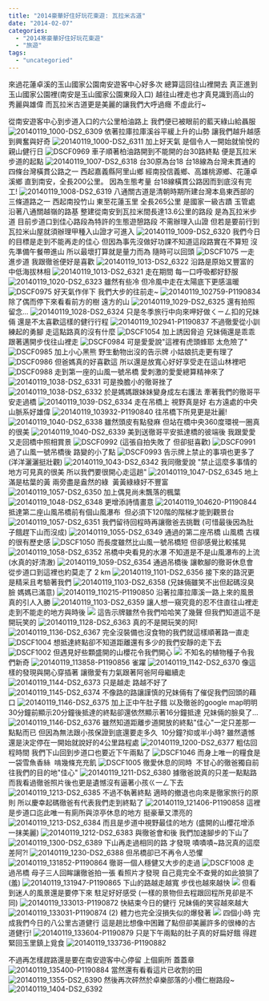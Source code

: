 ```yaml
---
title: "2014豪華好住好玩花東遊: 瓦拉米古道"
date: "2014-02-07"
categories: 
  - "2014寒豪華好住好玩花東遊"
  - "旅遊"
tags: 
  - "uncategoried"
---
```


來過花蓮卓溪的玉山國家公園南安遊客中心好多次 總算這回往山裡開去 真正進到玉山國家公園裡(南安是玉山國家公園東段入口) 越往山裡走也才真見識到高山的秀麗與雄偉 而瓦拉米古道更是美麗的讓我們大呼過癮 不虛此行~

從南安遊客中心到步道入口的六公里柏油路上 我們便已被眼前的藍天綠山給聶服 ![20140119_1000-DS2_6309](images/12111549424_8e29791c76.jpg) 依著拉庫拉庫溪谷平緩上升的山勢 讓我們越升越感到興奮與好奇 ![20140119_1000-DS2_6311](images/12111161685_bc0062bc1f.jpg) 加上好天氣 是個令人一開始就愉悅的親山健行日 ![DSCF0969](images/12111160785_69e42ff8f5.jpg) 車子順著柏油路開到不能開的台30路終點 便是瓦拉米步道的起點 ![20140119_1007-DS2_6318](images/12111816996_84572c5b11.jpg) 台30原為台18 台18線為台灣未貫通的四條台灣橫貫公路之一 西起嘉義縣阿里山鄉 經南投信義鄉、高雄桃源鄉、花蓮卓溪鄉 直到南安，全長200公里。 因為生態考量 台18線橫貫公路因而到底沒有完工! ![20140119_1008-DS2_6319](images/12111457243_7e3da1c6c4.jpg) 八通關古道是清朝時期所建台灣本島東西部的三條道路之一 西起南投竹山 東至花蓮玉里 全長265公里 是國家一級古蹟 玉管處沿著八通關越嶺的路基 整建從南安到瓦拉米間長達13.6公里的路段 是為瓦拉米步道 目前步道口到佳心路段為特許的生態遊憩路段 不需辦理入山證 但若是要前行到瓦拉米山屋就須辦理甲種入山證才可進入 ![20140119_1009-DS2_6320](images/12111156825_5b9f8794dd.jpg) 我們今日的目標是走到不能再走的佳心 但因為事先沒做好功課不知道這段路實在不算短 沒先準備午餐帶進山 所以最壞打算就是量力而為 隨時可以回頭 ![DSCF1075](images/12111816026_eb03b9a9e7.jpg) 一走進步道 我跟徹爸便好是喜歡 ![20140119_1013-DS2_6322](images/12111814506_e8436c7832.jpg) 沿路是原始又豐富的中低海拔林相 ![20140119_1013-DS2_6321](images/12111155535_83c50141ea.jpg) 走在期間 每一口呼吸都好舒服 ![20140119_1020-DS2_6323](images/12111150705_633939bac7.jpg) 雖然有些冷 但冷風中走在太陽底下更感溫暖 ![DSCF0975](images/12111813386_47a6d92b24.jpg) 好天氣作伴下 我們大步的往前走~ ![20140119_102759-P1190834](images/12111450913_98ec2e0ca6.jpg) 除了偶而停下來看看前方的樹 遠方的山 ![20140119_1029-DS2_6325](images/12111149045_5c6bd8ab47.jpg) 還有拍照留念... ![20140119_1028-DS2_6324](images/12111809086_4bd568ef84.jpg) 只是冬季旅行中向來呷好做ㄑㄧㄥ扣的兄妹倆 還是不太喜歡這樣的健行行程 ![20140119_102941-P1190837](images/12111534824_8e99ce1178.jpg) 不過徹愛從小訓練起的勇腳 走這點路真的沒有什麼 ![DSCF1054](images/12111811806_19e3ab7e2b.jpg) 加上誘因脅迫 兄妹倆還是乖乖跟著邁開步伐往山裡走 ![DSCF0984](images/12111446223_f63a49f9bf.jpg) 可是愛愛說"這裡有虎頭蜂耶 太危險了" ![DSCF0985](images/12111805056_aafbd530d0.jpg) 加上小心黑熊 野生動物出沒的告示牌 小姑娘抗走更有理了 ![DSCF0986](images/12111531094_aa0f57c26f.jpg) 但爸媽真的好喜歡這 所以還是放寬心好好享受走在這山林裡吧 ![DSCF0988](images/12111530644_9b8109bdcb.jpg) 走到第一座的山風一號吊橋 愛刺激的愛愛總算精神來了 ![20140119_1038-DS2_6331](images/12111143905_8a8584f8ef.jpg) 可是換膽小的徹哥挫了 ![20140119_1038-DS2_6332](images/12111443733_21a489f80a.jpg) 於是媽媽跟妹妹變身成左右護法 牽著我們的徹哥平安走過橋 ![20140119_1039-DS2_6334](images/12111528754_f820845f6e.jpg) 走在吊橋上 視野真是好 右方遠處的中央山脈系好雄偉 ![20140119_103932-P1190840](images/12111141585_485e0a7b3b.jpg) 往吊橋下所見更是壯麗! ![20140119_1040-DS2_6338](images/12111799206_177428535c.jpg) 雖然頭皮有點發麻 但站在橋中央360度環視一圈真的很美 ![20140119_1040-DS2_6339](images/12111439233_51e44b0862.jpg) 美到送徹哥平安抵達橋的彼端後 我跟愛愛又走回橋中照相賞景 ![DSCF0992](images/12111795806_b54f57f208.jpg) (這張自拍失敗了 但卻挺喜歡) ![DSCF0991](images/12111523464_56a8008cdf.jpg) 過了山風一號吊橋後 路變的小了點 ![DSCF0993](images/12111522304_fa09d93c3e.jpg) 告示牌上禁止的事項也更多了 (洋洋灑灑挺壯觀) ![20140119_1043-DS2_6342](images/12111135895_c2a333f296.jpg) 我同徹愛說 "禁止這麼多事情的地方可見真的很美 所以我們要很開心走這趟" ![20140119_1047-DS2_6345](images/12111432793_9c7e6f36ca.jpg) 地上滿是枯葉的黃 兩旁盡是盎然的綠  黃黃綠綠好不豐富 ![20140119_1057-DS2_6350](images/12111129605_3ca0108741.jpg) 加上偶見尚未飄落的楓葉 ![20140119_1048-DS2_6348](images/12111791536_b2c9006323.jpg) 更增添詩情畫意 ![20140119_104620-P1190844](images/12111134935_a161a7c0b4.jpg) 抵達第二座山風吊橋前有個山風瀑布  但必須下120階的階梯才能到觀景台 ![20140119_1057-DS2_6351](images/12111129005_823c2f93d3.jpg) 我們留待回程時再讓徹爸去挑戰 (可惜最後因為肚子餓趕下山而沒成) ![20140119_1055-DS2_6349](images/12111790276_e9faf5dfb4.jpg) 通過的第二座吊橋 山風橋 古樸的很有歷史感 ![DSCF1050](images/12111427903_75bb8789e5.jpg) 而長度雖然比山風一號吊橋短 但卻感覺比較搖晃 ![20140119_1058-DS2_6352](images/12111428633_e80c4cd42f.jpg) 吊橋中央看見的水瀑 不知道是不是山風瀑布的上流 (水真的好清澈) ![20140119_1059-DS2_6354](images/12111427713_afd15fc1f3.jpg) 通過吊橋後 讓軟腳的徹哥休息會 從步道口到這裡也約莫走了 2 km ![20140119_1101-DS2_6356](images/12111786586_6c742e0e10.jpg) 接下來的路況更是精采且考驗著我們 ![20140119_1103-DS2_6358](images/12111125305_0149f02200.jpg) (兄妹倆雖笑不出但起碼沒臭臉 媽媽已滿意) ![20140119_110215-P1190850](images/12111125945_5ca1a8d1d5.jpg) 沿著拉庫拉庫溪一路上來的風景真的引人入勝 ![20140119_1103-DS2_6359](images/12111124915_731a69e12e.jpg) 讓人想一窺究竟的忍不住直往山裡走 走到不能走的地方與時後 ![](images/12111511234_202f4a72a6.jpg) 這告示牌雖然令我們哈哈笑了幾聲 但我們知道這不是開玩笑的 ![20140119_1128-DS2_6363](images/12111782036_54547b86e5.jpg) 真的不是開玩笑的阿! ![20140119_1136-DS2_6367](images/12111118285_4985b74abc.jpg) 完全沒裝備也沒食物的我們就這樣順著路一直走 ![DSCF1004](images/12111120235_e1cfe597e1.jpg) 想抵達終點卻不知道距離還有多少的我們安靜的走下去 ![DSCF1002](images/12111421693_80d63981b9.jpg) 但遇見好些顆盛開的山櫻花令我們開心 ![](images/12111419943_4e73611da6.jpg) 不知名的植物種子令我們新奇 ![20140119_113858-P1190856](images/12111117505_804545d5f8.jpg) 雀躍 ![20140119_1142-DS2_6370](images/12111417663_ff261bb3d6.jpg) 像這樣的發現與開心穿插著 讓徹愛有力氣跟著阿爸阿母繼續走 ![20140119_1144-DS2_6373](images/12111116375_edd1a2b02e.jpg) 只是越走 路越不好了 ![20140119_1145-DS2_6374](images/12111115985_19e8c01293.jpg) 不像路的路讓謹慎的兄妹倆有了催促我們回頭的藉口 ![20140119_1146-DS2_6375](images/12111776256_a3fe843ba2.jpg) 加上正中午肚子餓 以及徹爸的google map明明30分鐘前顯示20分鐘後抵達的終點卻還依然顯示著16分鐘抵達 兄妹倆的臉臭了... ![20140119_1146-DS2_6376](images/12111776006_1e319f447a.jpg) 雖然知道距離步道開放的終點"佳心"一定只差那一點點而已 但因為無法跟小孩保證到底還要走多久  10分鐘?抑或半小時? 雖然遺憾 還是決定停在一開始就說好的4公里路程處 ![20140119_1200-DS2_6377](images/12111415823_647db6660f.jpg) 粗估回程時間 我們下山回到步道口也要近下午兩點了 ![DSCF1046](images/12111414303_7996e2fd24.jpg) 而身上唯一的糧食是一袋雪魚香絲  啃幾條充充飢 ![DSCF1005](images/12111501684_6ffb80fc26.jpg) 徹愛休息的同時  不甘心的徹爸獨自前往我們的目的地"佳心" ![20140119_1211-DS2_6380](images/12111112335_c837f5eb26.jpg) 據徹爸說真的只差一點點路 而我看過徹爸照片後也更是遺憾沒有逼著小孩ㄍ一ㄥ下去 ![20140119_1213-DS2_6385](images/12111497434_826f024b6e.jpg) 不過不執著終點 適時的撤退也向來是徹家旅行的原則 所以慶幸起碼徹爸有代表我們走到終點了 ![20140119_121406-P1190858](images/12111768426_55ea890a04.jpg) 這裡是步道口迄此唯一有廁所與涼亭休息的地方 挺豪華又漂亮的 ![20140119_1213-DS2_6384](images/12111498024_d5b9c2d9ea.jpg) 而且是步道中視野最佳的地方 (盛開的山櫻花增添一抹美麗) ![20140119_1212-DS2_6383](images/12111771336_3d8976c62c.jpg) 與徹爸會和後 我們加速腳步的下山了 ![20140119_1300-DS2_6389](images/12111406003_2bc5692eda.jpg) 下山再走過相同的路 才發現 嘖嘖嘖~路況真的這麼差阿?! ![20140119_1230-DS2_6388](images/12111406773_f5b30eafda.jpg) 但吊橋卻已不再令人恐懼 ![20140119_131852-P1190864](images/12111403003_563b085e88.jpg) 徹哥一個人穩健又大步的走過 ![DSCF1008](images/12111102265_c5998312b5.jpg) 走過吊橋 母子三人回眸讓徹爸拍一張 看照片才發現 自己竟完全不查覺的如此狼狽了(羞) ![20140119_131947-P1190865](images/12111488254_3d8b301a0e.jpg) 下山的路越走越寬 步伐也越來越快 ![](images/12111486294_330b454b36.jpg) 但看到迷人的風景還是要停下來 駐足好好感受 (一樣的景物但去程跟回程所見卻是不同) ![20140119_133013-P1190872](images/12111097375_0172246ec2.jpg) 快結束今日的健行 兄妹倆的笑容越來越大 ![20140119_133031-P1190874 (2)](images/12111396603_e623892845.jpg) 體力也完全沒損失似的爆發著 ![](images/12111754996_43e962b941.jpg) 四個小時 完成我們今日的八公里古道健行 這是趟比想像中困難了點但卻美麗許多的很棒的古道健行! ![20140119_133604-P1190879](images/12111093555_54202a51ca.jpg) 只是下午兩點的肚子真的好扁好餓 得趕緊回玉里鎮上覓食 ![20140119_133736-P1190882](images/12111393643_2cef825316.jpg)

不過再怎樣趕路還是要在南安遊客中心停留 上個廁所 蓋蓋章 ![20140119_135400-P1190884](images/12111752106_1b8e637c46.jpg) 當然還有看看這片已收割的田 ![20140119_1355-DS2_6390](images/12111478694_e1330e0ab0.jpg) 然後再次砰然於卓樂部落的小欖仁樹路段~ ![20140119_1404-DS2_6392](images/12111089335_eae06cdda4.jpg)
